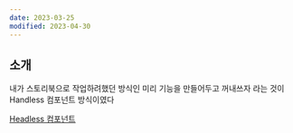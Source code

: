 ```yaml
---
date: 2023-03-25
modified: 2023-04-30
---
```


## 소개

내가 스토리북으로 작업하려했던 방식인
미리 기능을 만들어두고 꺼내쓰자 라는 것이
Handless 컴포넌트 방식이였다

[Headless 컴포넌트](https://www.howdy-mj.me/design/headless-components)

